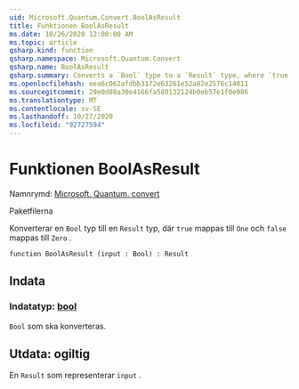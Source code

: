 ```yaml
---
uid: Microsoft.Quantum.Convert.BoolAsResult
title: Funktionen BoolAsResult
ms.date: 10/26/2020 12:00:00 AM
ms.topic: article
qsharp.kind: function
qsharp.namespace: Microsoft.Quantum.Convert
qsharp.name: BoolAsResult
qsharp.summary: Converts a `Bool` type to a `Result` type, where `true` is mapped to `One` and `false` is mapped to `Zero`.
ms.openlocfilehash: eea6c062afdbb3172e63261e52a82e2576c14011
ms.sourcegitcommit: 29e0d88a30e4166fa580132124b0eb57e1f0e986
ms.translationtype: MT
ms.contentlocale: sv-SE
ms.lasthandoff: 10/27/2020
ms.locfileid: "92727594"
---
```

# <a name="boolasresult-function"></a>Funktionen BoolAsResult

Namnrymd: [Microsoft. Quantum. convert](xref:Microsoft.Quantum.Convert)

Paketfilerna [](https://nuget.org/packages/)


Konverterar en `Bool` typ till en `Result` typ, där `true` mappas till `One` och `false` mappas till `Zero` .

```qsharp
function BoolAsResult (input : Bool) : Result
```


## <a name="input"></a>Indata

### <a name="input--bool"></a>Indatatyp: [bool](xref:microsoft.quantum.lang-ref.bool)

`Bool` som ska konverteras.



## <a name="output--__invalidresult__"></a>Utdata: __ogiltig <Result>__

En `Result` som representerar `input` .